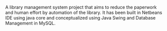 A library management system project that aims to reduce the paperwork and human effort by automation of the library.
It has been built in Netbeans IDE using java core and conceptualized using Java Swing and Database Management in MySQL.

